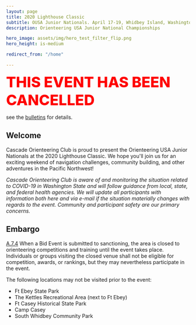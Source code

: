 ```yaml
---
layout: page
title: 2020 Lighthouse Classic 
subtitle: OUSA Junior Nationals. April 17-19, Whidbey Island, Washington
description: Orienteering USA Junior National Championships

hero_image: assets/img/hero_test_filter_flip.png
hero_height: is-medium

redirect_from: "/home"

---
```

<div style="color:red;font-weight:800;font-size:30pt;">THIS EVENT HAS BEEN CANCELLED</div>

see the [bulletins](./bulletins) for details.

## Welcome

Cascade Orienteering Club is proud to present the Orienteering USA Junior Nationals at the 2020 Lighthouse Classic. We hope you'll join us for an exciting weekend of navigation challenges, community building, and other adventures in the Pacific Northwest!

*Cascade Orienteering Club is aware of and monitoring the situation related to COVID-19 in Washington State and will follow guidance from local, state, and federal health agencies. We will update all participants with information both here and via e-mail if the situation materially changes with regards to the event. Community and participant safety are our primary concerns.*

## Embargo

[A.7.4](https://orienteeringusa.org/about/rules/) When a Bid Event is submitted to sanctioning, the area is closed to orienteering competitions and training until the event takes place. Individuals or groups visiting the closed venue shall not be eligible for competition, awards, or rankings, but they may nevertheless participate in the event.

The following locations may not be visited prior to the event:

* Ft Ebey State Park
* The Kettles Recreational Area (next to Ft Ebey)
* Ft Casey Historical State Park
* Camp Casey
* South Whidbey Community Park
